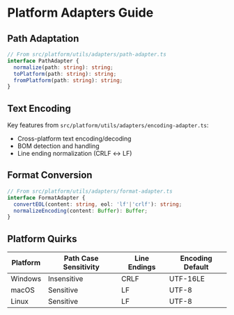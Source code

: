 # Platform Adapters Guide

## Path Adaptation
```typescript
// From src/platform/utils/adapters/path-adapter.ts
interface PathAdapter {
  normalize(path: string): string;
  toPlatform(path: string): string;
  fromPlatform(path: string): string;
}
```

## Text Encoding
Key features from `src/platform/utils/adapters/encoding-adapter.ts`:
- Cross-platform text encoding/decoding
- BOM detection and handling
- Line ending normalization (CRLF ↔ LF)

## Format Conversion
```typescript
// From src/platform/utils/adapters/format-adapter.ts
interface FormatAdapter {
  convertEOL(content: string, eol: 'lf'|'crlf'): string;
  normalizeEncoding(content: Buffer): Buffer;
}
```

## Platform Quirks
| Platform | Path Case Sensitivity | Line Endings | Encoding Default |
|----------|----------------------|-------------|-----------------|
| Windows  | Insensitive          | CRLF        | UTF-16LE        |
| macOS    | Sensitive            | LF          | UTF-8           |
| Linux    | Sensitive            | LF          | UTF-8           |